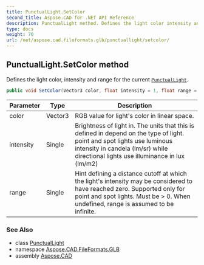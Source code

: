 ```yaml
---
title: PunctualLight.SetColor
second_title: Aspose.CAD for .NET API Reference
description: PunctualLight method. Defines the light color intensity and range for the current PunctualLight
type: docs
weight: 70
url: /net/aspose.cad.fileformats.glb/punctuallight/setcolor/
---
```

## PunctualLight.SetColor method

Defines the light color, intensity and range for the current [`PunctualLight`](../).

```csharp
public void SetColor(Vector3 color, float intensity = 1, float range = Infinity)
```

| Parameter | Type | Description |
| --- | --- | --- |
| color | Vector3 | RGB value for light's color in linear space. |
| intensity | Single | Brightness of light in. The units that this is defined in depend on the type of light. point and spot lights use luminous intensity in candela (lm/sr) while directional lights use illuminance in lux (lm/m2) |
| range | Single | Hint defining a distance cutoff at which the light's intensity may be considered to have reached zero. Supported only for point and spot lights. Must be &gt; 0. When undefined, range is assumed to be infinite. |

### See Also

* class [PunctualLight](../)
* namespace [Aspose.CAD.FileFormats.GLB](../../../aspose.cad.fileformats.glb/)
* assembly [Aspose.CAD](../../../)


